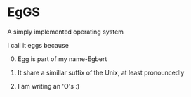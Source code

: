 EgGS
====

A simply implemented operating system


I call it eggs because

0. Egg is part of my name-Egbert

1. It share a simillar suffix of the Unix, at least pronouncedly

2. I am writing an 'O's :)